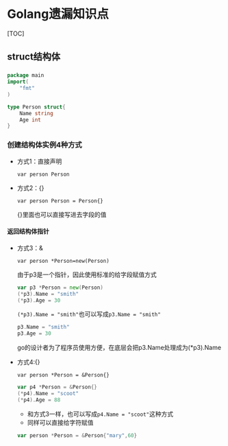 # Golang遗漏知识点

[TOC]

## struct结构体

### 

```go
package main
import(
    "fmt"
)

type Person struct{
    Name string
    Age int
}
```

### 创建结构体实例4种方式

- 方式1：直接声明

   `var person Person`

- 方式2：{}

  `var person Person = Person{}`

  {}里面也可以直接写进去字段的值

#### 返回结构体指针

- 方式3：&

  `var person *Person=new(Person)`

  由于p3是一个指针，因此使用标准的给字段赋值方式

  ```go
  var p3 *Person = new(Person)
  (*p3).Name = "smith"
  (*p3).Age = 30
  ```

  `(*p3).Name = "smith"`也可以写成`p3.Name = "smith"`

  ```go
  p3.Name = "smith"
  p3.Age = 30
  ```

  go的设计者为了程序员使用方便，在底层会把p3.Name处理成为(*p3).Name

- 方式4:{}

  `var person *Person = &Person{}`

  ```go
  var p4 *Person = &Person{}
  (*p4).Name = "scoot"
  (*p4).Age = 88
  ```

  - 和方式3一样，也可以写成`p4.Name = "scoot"`这种方式
  - 同样可以直接给字符赋值

  ```go
  var person *Person = &Person{"mary",60}
  ```

  

